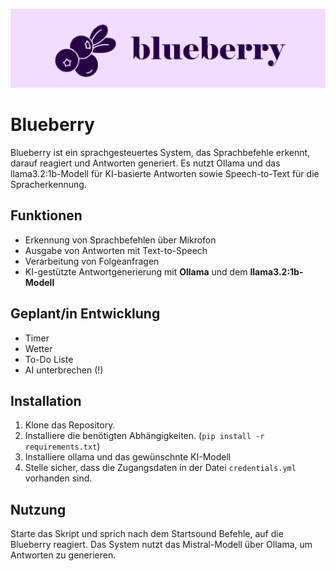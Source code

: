 ![banner where?](https://github.com/czett/blueberry/blob/main/assets/banner.png)

# Blueberry

Blueberry ist ein sprachgesteuertes System, das Sprachbefehle erkennt, darauf reagiert und Antworten generiert. Es nutzt Ollama und das llama3.2:1b-Modell für KI-basierte Antworten sowie Speech-to-Text für die Spracherkennung.

## Funktionen
- Erkennung von Sprachbefehlen über Mikrofon
- Ausgabe von Antworten mit Text-to-Speech
- Verarbeitung von Folgeanfragen
- KI-gestützte Antwortgenerierung mit **Ollama** und dem **llama3.2:1b-Modell**

## Geplant/in Entwicklung
- Timer
- Wetter
- To-Do Liste
- AI unterbrechen (!)

## Installation
1. Klone das Repository.
2. Installiere die benötigten Abhängigkeiten. (`pip install -r requirements.txt`)
3. Installiere ollama und das gewünschnte KI-Modell
4. Stelle sicher, dass die Zugangsdaten in der Datei `credentials.yml` vorhanden sind.

## Nutzung
Starte das Skript und sprich nach dem Startsound Befehle, auf die Blueberry reagiert. Das System nutzt das Mistral-Modell über Ollama, um Antworten zu generieren.
